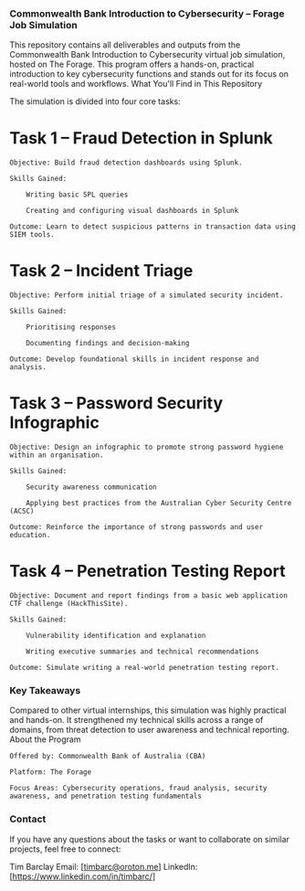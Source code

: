 ### Commonwealth Bank Introduction to Cybersecurity – Forage Job Simulation

This repository contains all deliverables and outputs from the Commonwealth Bank Introduction to Cybersecurity virtual job simulation, hosted on The Forage. This program offers a hands-on, practical introduction to key cybersecurity functions and stands out for its focus on real-world tools and workflows.
What You'll Find in This Repository

The simulation is divided into four core tasks:
# Task 1 – Fraud Detection in Splunk

    Objective: Build fraud detection dashboards using Splunk.

    Skills Gained:

        Writing basic SPL queries

        Creating and configuring visual dashboards in Splunk

    Outcome: Learn to detect suspicious patterns in transaction data using SIEM tools.

# Task 2 – Incident Triage

    Objective: Perform initial triage of a simulated security incident.

    Skills Gained:

        Prioritising responses

        Documenting findings and decision-making

    Outcome: Develop foundational skills in incident response and analysis.

# Task 3 – Password Security Infographic

    Objective: Design an infographic to promote strong password hygiene within an organisation.

    Skills Gained:

        Security awareness communication

        Applying best practices from the Australian Cyber Security Centre (ACSC)

    Outcome: Reinforce the importance of strong passwords and user education.

# Task 4 – Penetration Testing Report

    Objective: Document and report findings from a basic web application CTF challenge (HackThisSite).

    Skills Gained:

        Vulnerability identification and explanation

        Writing executive summaries and technical recommendations

    Outcome: Simulate writing a real-world penetration testing report.

### Key Takeaways

Compared to other virtual internships, this simulation was highly practical and hands-on. It strengthened my technical skills across a range of domains, from threat detection to user awareness and technical reporting.
About the Program

    Offered by: Commonwealth Bank of Australia (CBA)

    Platform: The Forage

    Focus Areas: Cybersecurity operations, fraud analysis, security awareness, and penetration testing fundamentals
    

### Contact

If you have any questions about the tasks or want to collaborate on similar projects, feel free to connect:

Tim Barclay
Email: [timbarc@oroton.me]
LinkedIn: [https://www.linkedin.com/in/timbarc/]
